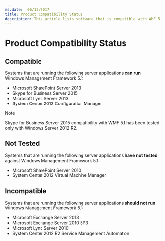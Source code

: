 ```yaml
---
ms.date:  06/12/2017
title: Product Compatibility Status
description: This article lists software that is compatible with WMF 5.1.
---
```


# Product Compatibility Status

## Compatible

Systems that are running the following server applications **can run** Windows Management Framework
5.1:

- Microsoft SharePoint Server 2013
- Skype for Business Server 2015
- Microsoft Lync Server 2013
- System Center 2012 Configuration Manager

> [!NOTE]
> Skype for Business Server 2015 compatibility with WMF 5.1 has been tested only with Windows Server
> 2012 R2.

## Not Tested

Systems that are running the following server applications **have not tested** against Windows
Management Framework 5.1:

- Microsoft SharePoint Server 2010
- System Center 2012 Virtual Machine Manager

## Incompatible

Systems that are running the following server applications **should not run** Windows Management
Framework 5.1:

- Microsoft Exchange Server 2013
- Microsoft Exchange Server 2010 SP3
- Microsoft Lync Server 2010
- System Center 2012 R2 Service Management Automation
